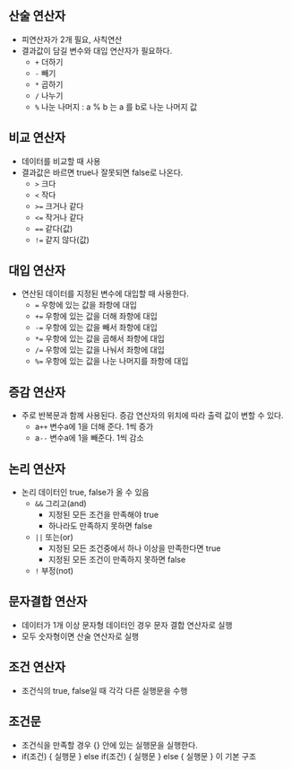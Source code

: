 ## 산술 연산자

- 피연산자가 2개 필요, 사칙연산
- 결과값이 담길 변수와 대입 연산자가 필요하다.
  - `+` 더하기
  - `-` 빼기
  - `*` 곱하기
  - `/` 나누기
  - `%` 나눈 나머지 : a % b 는 a 를 b로 나눈 나머지 값

## 비교 연산자

- 데이터를 비교할 때 사용
- 결과값은 바르면 true나 잘못되면 false로 나온다.
  - `>` 크다
  - `<` 작다
  - `>=` 크거나 같다
  - `<=` 작거나 같다
  - `==` 같다(값)
  - `!=` 같지 않다(값)

## 대입 연산자

- 연산된 데이터를 지정된 변수에 대입할 때 사용한다.
  - `=` 우항에 있는 값을 좌항에 대입
  - `+=` 우항에 있는 값을 더해 좌항에 대입
  - `-=` 우항에 있는 값을 빼서 좌항에 대입
  - `*=` 우항에 있는 값을 곱해서 좌항에 대입
  - `/=` 우항에 있는 값을 나눠서 좌항에 대입
  - `%=` 우항에 있는 값을 나눈 나머지를 좌항에 대입

## 증감 연산자

- 주로 반복문과 함께 사용된다. 증감 연산자의 위치에 따라 출력 값이 변할 수 있다.
  - a`++` 변수a에 1을 더해 준다. 1씩 증가
  - a`--` 변수a에 1을 빼준다. 1씩 감소

## 논리 연산자

- 논리 데이터인 true, false가 올 수 있음
  - `&&` 그리고(and)
    - 지정된 모든 조건을 만족해야 true
    - 하나라도 만족하지 못하면 false
  - `||` 또는(or)
    - 지정된 모든 조건중에서 하나 이상을 만족한다면 true
    - 지정된 모든 조건이 만족하지 못하면 false
  - `!` 부정(not)

## 문자결합 연산자

- 데이터가 1개 이상 문자형 데이터인 경우 문자 결합 연산자로 실행
- 모두 숫자형이면 산술 연산자로 실행

## 조건 연산자

- 조건식의 true, false일 때 각각 다른 실행문을 수행

## 조건문

- 조건식을 만족할 경우 {} 안에 있는 실행문을 실행한다.
- if(조건) { 실행문 } else if(조건) { 실행문 } else { 실행문 } 이 기본 구조
